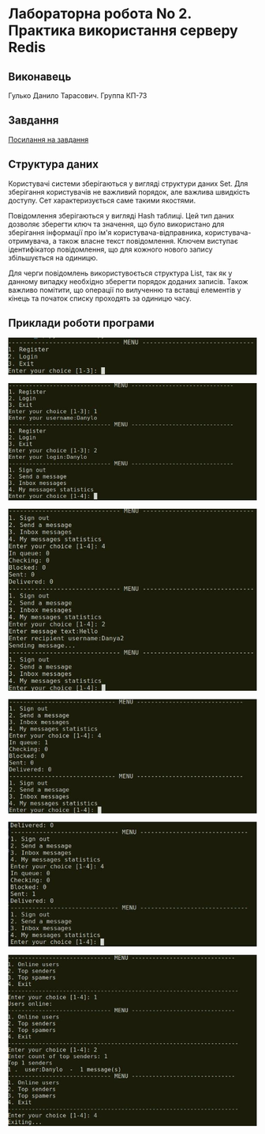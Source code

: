 # Лабораторна робота No 2. Практика використання серверу Redis

## Виконавець

Гулько Данило Тарасович. Группа КП-73

## Завдання 

[Посилання на завдання](http://scs.kpi.ua/sites/default/files/lab2_bd2-db2019_2020.pdf)

## Структура даних
Користувачі системи зберігаються у вигляді структури даних Set. Для зберігання користувачів не важливий порядок, але важлива швидкість доступу. Сет характеризується саме такими якостями. 

Повідомлення зберігаються у вигляді Hash таблиці. Цей тип даних дозволяє зберегти ключ та значення, що було використано для зберігання інформації про ім'я користувача-відправника, користувача-отримувача, а також власне текст повідомлення. Ключем виступає ідентифікатор повідомлення, що для кожного нового запису збільшується на одиницю.

Для черги повідомлень використувоється структура List, так як у данному випадку необхідно зберегти порядок доданих записів. Також важливо помітити, що операції по вилученню та вставці елементів у кінець та початок списку проходять за одиницю часу.

## Приклади роботи програми

![name6](./screenshots/6.jpg)

![name5](./screenshots/5.jpg)

![name4](./screenshots/4.jpg)

![name3](./screenshots/3.jpg)

![name2](./screenshots/2.jpg)

![name1](./screenshots/1.jpg)
